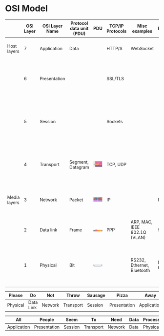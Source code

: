 # OSI Model

|              | OSI Layer | OSI Layer Name | Protocol data unit (PDU) | PDU                                        | TCP/IP Protocols | Misc examples                | Devices  |                                         | Function                                                                                                                                              | Note                                                       |
| ------------ | --------- | -------------- | ------------------------ | ------------------------------------------ | ---------------- | ---------------------------- | -------- | --------------------------------------- | ----------------------------------------------------------------------------------------------------------------------------------------------------- | ---------------------------------------------------------- |
| Host layers  | 7         | Application    | Data                     |                                            | HTTP/S           | WebSocket                    |          | ![Alt text](OSI-Layer-7-Webpage.png)    | _High-level protocols_ such as for resource sharing or remote file access, e.g. HTTP.                                                                 |                                                            |
|              | 6         | Presentation   |                          |                                            | SSL/TLS          |                              |          | ![Alt text](OSI-Layer-6-Encryption.png) | Translation of data between a networking service and an application; including character _encoding_, data _compression_ and **encryption/decryption** |                                                            |
|              | 5         | Session        |                          |                                            | Sockets          |                              |          |                                         | Managing communication sessions, i.e., continuous exchange of information in the form of multiple back-and-forth transmissions between two nodes      |                                                            |
|              | 4         | Transport      | Segment, Datagram        | ![Segment](images/OSI-Layer-4-Segment.png) | TCP, UDP         |                              |          | ![Alt text](OSI-Layer-4-Segment.png)    | _Reliable transmission_ of **data segments** between points on a network, including _segmentation, acknowledgement and multiplexing_                  |                                                            |
| Media layers | 3         | Network        | Packet                   | ![Packet](images/OSI-Layer-3-Packet.png)   | IP               |                              | Router   | ![Alt text](OSI-Layer-3-IP-Path.png)    | Structuring and managing a _multi-node network_, including _addressing, routing and traffic control_                                                  | Which physical path the data will take?                    |
|              | 2         | Data link      | Frame                    | ![Frame](images/OSI-Layer-2-Frame.png)     | PPP              | ARP, MAC, IEEE 802.1Q (VLAN) | Switch   |                                         | Transmission of **data frames** between _two nodes_ connected by a physical layer                                                                     | Two devices on the _same_ network.                         |
|              | 1         | Physical       | Bit                      | ![Bit](images/OSI-Layer-1-Bit.png)         |                  | RS232, Ethernet, Bluetooth   | NIC, Hub | ![Alt text](OSI-Layer-1-Raw-Bit.png)    | Transmission and reception of **raw bit streams** over a _physical medium_                                                                            | Raw bit stream over ethernet cable, optical fibre, Wifi... |

| Please   | Do        | Not     | Throw     | Sausage | Pizza        | Away        |
| -------- | --------- | ------- | --------- | ------- | ------------ | ----------- |
| Physical | Data Link | Network | Transport | Session | Presentation | Application |

| All         | People       | Seem    | To        | Need    | Data | Processing |
| ----------- | ------------ | ------- | --------- | ------- | ---- | ---------- |
| Application | Presentation | Session | Transport | Network | Data | Physical   |
